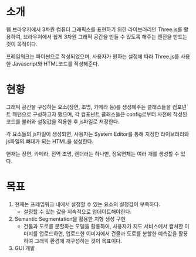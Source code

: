 # 소개
웹 브라우저에서 3차원 컴퓨터 그래픽스를 표현하기 위한 라이브러리인 Three.js를 활용하여, 브라우저에서 쉽게 3차원 그래픽 공간을 만들 수 있도록 해주는 엔진을 만드는 것이 목적이다.

프레임워크는 파이썬으로 작성되었으며, 사용자가 원하는 설정에 따라 Three.js를 사용한 Javascript와 HTML코드를 작성해준다.

# 현황 
그래픽 공간을 구성하는 요소(장면, 조명, 카메라 등)를 생성해주는 클래스들을 컴포넌트 패턴으로 구성하고자 했으며, 각 컴포넌트 클래스들은 config로부터 사전에 작성된 코드를 불러와 설정값을 적용한 후 js파일로 저장한다.

각 요소들의 js파일이 생성되면, 사용자는 System Editor를 통해 지정한 라이브러리와 js파일의 뼈대가 되는 HTML을 생성한다.  

현재는 장면, 카메라, 전역 조명, 렌더러는 하나만, 정육면체는 여러 개를 생성할 수 있다.

# 목표 
1. 현재는 프레임워크 내에서 설정할 수 있는 요소의 설정값이 부족하다.
    - 설정할 수 있는 값을 지속적으로 업데이트해야한다.
2. Semantic Segmentation을 활용한 지형 생성 구현
    - 건물과 도로를 분할하는 모델을 활용하여, 사용자가 지도 서비스에서 캡쳐한 이미지를 업로드하면, 업로드한 이미지에서 건물과 도로를 분할한 예측값을 활용하여 그래픽 환경에 재구성하는 것이 목표이다.
3. GUI 개발
